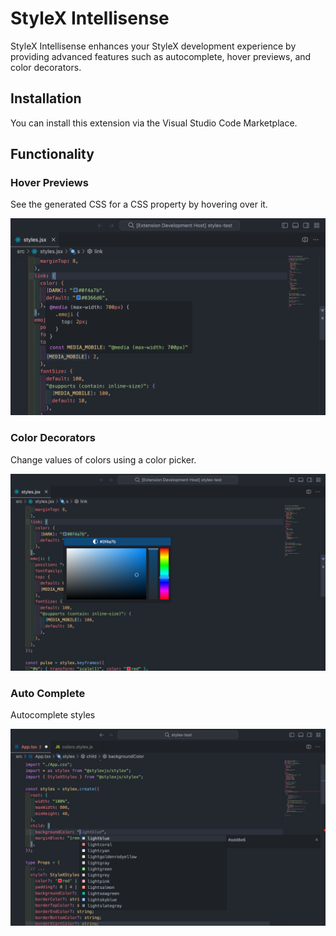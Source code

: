 # StyleX Intellisense

StyleX Intellisense enhances your StyleX development experience by providing advanced features such as autocomplete, hover previews, and color decorators.

## Installation

You can install this extension via the Visual Studio Code Marketplace.

## Functionality

### Hover Previews

See the generated CSS for a CSS property by hovering over it.

![Hover Preview](./assets/hover-preview.png)

### Color Decorators

Change values of colors using a color picker.

![Color Picker](./assets/color-picker.png)

### Auto Complete

Autocomplete styles

![Autocomplete](./assets/autocomplete.png)
